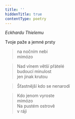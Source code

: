 ```yaml
---
title: ''
hiddenTitle: true
contentType: poetry
---
```


<section>

>   

</section>

<section>

>   

</section>

<section>

_Eckhardu Thielemu_

Tvoje paže a jemné prsty

> na nočním nebi  
> mimózo

</section>

<section>

> Nad vínem větší přátelé  
> budoucí minulost  
> jen jinak krutou

</section>

<section>

> Šťastnější kdo se nenarodí

</section>

<section>

> Kdo jenom vyroste  
> mimózo  
> Na pustém ostrově  
> v ráji

</section>
